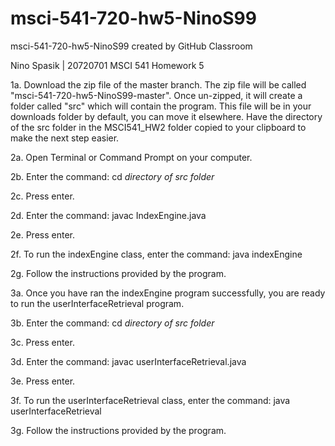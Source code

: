 # msci-541-720-hw5-NinoS99
msci-541-720-hw5-NinoS99 created by GitHub Classroom

Nino Spasik | 20720701 MSCI 541 Homework 5

1a. Download the zip file of the master branch. The zip file will be called "msci-541-720-hw5-NinoS99-master". Once un-zipped, it will create a folder called "src" which will contain the program. This file will be in your downloads folder by default, you can move it elsewhere. Have the directory of the src folder in the MSCI541_HW2 folder copied to your clipboard to make the next step easier.

2a. Open Terminal or Command Prompt on your computer.

2b. Enter the command: cd *directory of src folder*

2c. Press enter.

2d. Enter the command: javac IndexEngine.java

2e. Press enter.

2f. To run the indexEngine class, enter the command: java indexEngine

2g. Follow the instructions provided by the program.

3a. Once you have ran the indexEngine program successfully, you are ready to run the userInterfaceRetrieval program.

3b. Enter the command: cd *directory of src folder*

3c. Press enter.

3d. Enter the command: javac userInterfaceRetrieval.java

3e. Press enter.

3f. To run the userInterfaceRetrieval class, enter the command: java userInterfaceRetrieval

3g. Follow the instructions provided by the program. 
